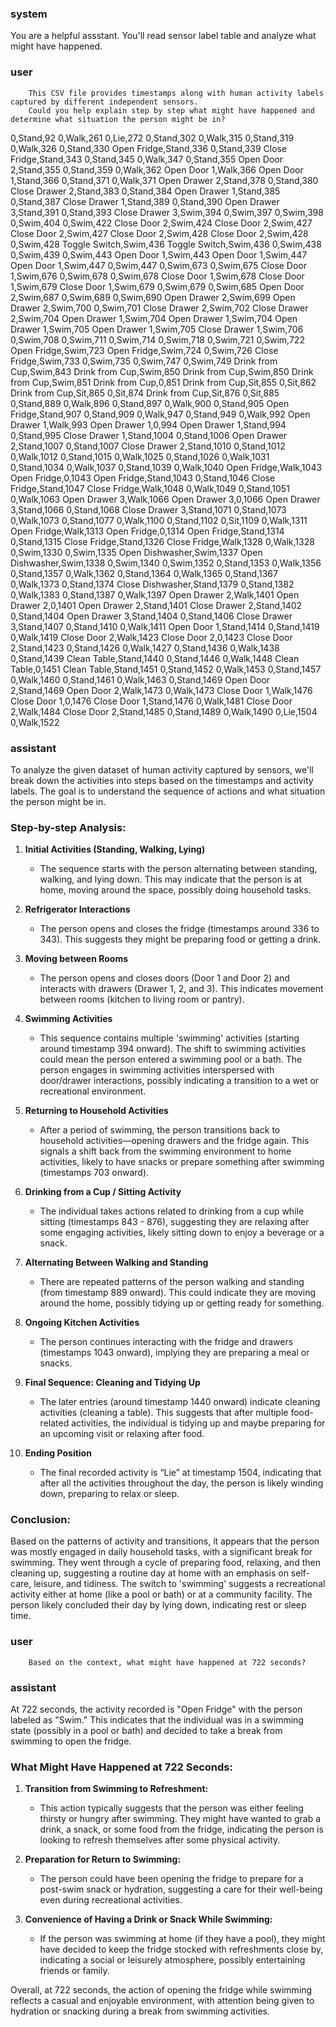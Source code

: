### system
You are a helpful assstant. You'll read sensor label table and analyze what might have happened.
### user

        This CSV file provides timestamps along with human activity labels captured by different independent sensors.
        Could you help explain step by step what might have happened and determine what situation the person might be in?
    
0,Stand,92
0,Walk,261
0,Lie,272
0,Stand,302
0,Walk,315
0,Stand,319
0,Walk,326
0,Stand,330
Open Fridge,Stand,336
0,Stand,339
Close Fridge,Stand,343
0,Stand,345
0,Walk,347
0,Stand,355
Open Door 2,Stand,355
0,Stand,359
0,Walk,362
Open Door 1,Walk,366
Open Door 1,Stand,366
0,Stand,371
0,Walk,371
Open Drawer 2,Stand,378
0,Stand,380
Close Drawer 2,Stand,383
0,Stand,384
Open Drawer 1,Stand,385
0,Stand,387
Close Drawer 1,Stand,389
0,Stand,390
Open Drawer 3,Stand,391
0,Stand,393
Close Drawer 3,Swim,394
0,Swim,397
0,Swim,398
0,Swim,404
0,Swim,422
Close Door 2,Swim,424
Close Door 2,Swim,427
Close Door 2,Swim,427
Close Door 2,Swim,428
Close Door 2,Swim,428
0,Swim,428
Toggle Switch,Swim,436
Toggle Switch,Swim,436
0,Swim,438
0,Swim,439
0,Swim,443
Open Door 1,Swim,443
Open Door 1,Swim,447
Open Door 1,Swim,447
0,Swim,447
0,Swim,673
0,Swim,675
Close Door 1,Swim,676
0,Swim,678
0,Swim,678
Close Door 1,Swim,678
Close Door 1,Swim,679
Close Door 1,Swim,679
0,Swim,679
0,Swim,685
Open Door 2,Swim,687
0,Swim,689
0,Swim,690
Open Drawer 2,Swim,699
Open Drawer 2,Swim,700
0,Swim,701
Close Drawer 2,Swim,702
Close Drawer 2,Swim,704
Open Drawer 1,Swim,704
Open Drawer 1,Swim,704
Open Drawer 1,Swim,705
Open Drawer 1,Swim,705
Close Drawer 1,Swim,706
0,Swim,708
0,Swim,711
0,Swim,714
0,Swim,718
0,Swim,721
0,Swim,722
Open Fridge,Swim,723
Open Fridge,Swim,724
0,Swim,726
Close Fridge,Swim,733
0,Swim,735
0,Swim,747
0,Swim,749
Drink from Cup,Swim,843
Drink from Cup,Swim,850
Drink from Cup,Swim,850
Drink from Cup,Swim,851
Drink from Cup,0,851
Drink from Cup,Sit,855
0,Sit,862
Drink from Cup,Sit,865
0,Sit,874
Drink from Cup,Sit,876
0,Sit,885
0,Stand,889
0,Walk,896
0,Stand,897
0,Walk,900
0,Stand,905
Open Fridge,Stand,907
0,Stand,909
0,Walk,947
0,Stand,949
0,Walk,992
Open Drawer 1,Walk,993
Open Drawer 1,0,994
Open Drawer 1,Stand,994
0,Stand,995
Close Drawer 1,Stand,1004
0,Stand,1006
Open Drawer 2,Stand,1007
0,Stand,1007
Close Drawer 2,Stand,1010
0,Stand,1012
0,Walk,1012
0,Stand,1015
0,Walk,1025
0,Stand,1026
0,Walk,1031
0,Stand,1034
0,Walk,1037
0,Stand,1039
0,Walk,1040
Open Fridge,Walk,1043
Open Fridge,0,1043
Open Fridge,Stand,1043
0,Stand,1046
Close Fridge,Stand,1047
Close Fridge,Walk,1048
0,Walk,1049
0,Stand,1051
0,Walk,1063
Open Drawer 3,Walk,1066
Open Drawer 3,0,1066
Open Drawer 3,Stand,1066
0,Stand,1068
Close Drawer 3,Stand,1071
0,Stand,1073
0,Walk,1073
0,Stand,1077
0,Walk,1100
0,Stand,1102
0,Sit,1109
0,Walk,1311
Open Fridge,Walk,1313
Open Fridge,0,1314
Open Fridge,Stand,1314
0,Stand,1315
Close Fridge,Stand,1326
Close Fridge,Walk,1328
0,Walk,1328
0,Swim,1330
0,Swim,1335
Open Dishwasher,Swim,1337
Open Dishwasher,Swim,1338
0,Swim,1340
0,Swim,1352
0,Stand,1353
0,Walk,1356
0,Stand,1357
0,Walk,1362
0,Stand,1364
0,Walk,1365
0,Stand,1367
0,Walk,1373
0,Stand,1374
Close Dishwasher,Stand,1379
0,Stand,1382
0,Walk,1383
0,Stand,1387
0,Walk,1397
Open Drawer 2,Walk,1401
Open Drawer 2,0,1401
Open Drawer 2,Stand,1401
Close Drawer 2,Stand,1402
0,Stand,1404
Open Drawer 3,Stand,1404
0,Stand,1406
Close Drawer 3,Stand,1407
0,Stand,1410
0,Walk,1411
Open Door 1,Stand,1414
0,Stand,1419
0,Walk,1419
Close Door 2,Walk,1423
Close Door 2,0,1423
Close Door 2,Stand,1423
0,Stand,1426
0,Walk,1427
0,Stand,1436
0,Walk,1438
0,Stand,1439
Clean Table,Stand,1440
0,Stand,1446
0,Walk,1448
Clean Table,0,1451
Clean Table,Stand,1451
0,Stand,1452
0,Walk,1453
0,Stand,1457
0,Walk,1460
0,Stand,1461
0,Walk,1463
0,Stand,1469
Open Door 2,Stand,1469
Open Door 2,Walk,1473
0,Walk,1473
Close Door 1,Walk,1476
Close Door 1,0,1476
Close Door 1,Stand,1476
0,Walk,1481
Close Door 2,Walk,1484
Close Door 2,Stand,1485
0,Stand,1489
0,Walk,1490
0,Lie,1504
0,Walk,1522

### assistant
To analyze the given dataset of human activity captured by sensors, we'll break down the activities into steps based on the timestamps and activity labels. The goal is to understand the sequence of actions and what situation the person might be in.

### Step-by-step Analysis:

1. **Initial Activities (Standing, Walking, Lying)**
   - The sequence starts with the person alternating between standing, walking, and lying down. This may indicate that the person is at home, moving around the space, possibly doing household tasks.

2. **Refrigerator Interactions**
   - The person opens and closes the fridge (timestamps around 336 to 343). This suggests they might be preparing food or getting a drink.

3. **Moving between Rooms**
   - The person opens and closes doors (Door 1 and Door 2) and interacts with drawers (Drawer 1, 2, and 3). This indicates movement between rooms (kitchen to living room or pantry).

4. **Swimming Activities**
   - This sequence contains multiple 'swimming' activities (starting around timestamp 394 onward). The shift to swimming activities could mean the person entered a swimming pool or a bath. The person engages in swimming activities interspersed with door/drawer interactions, possibly indicating a transition to a wet or recreational environment.

5. **Returning to Household Activities**
   - After a period of swimming, the person transitions back to household activities—opening drawers and the fridge again. This signals a shift back from the swimming environment to home activities, likely to have snacks or prepare something after swimming (timestamps 703 onward).

6. **Drinking from a Cup / Sitting Activity**
   - The individual takes actions related to drinking from a cup while sitting (timestamps 843 - 876), suggesting they are relaxing after some engaging activities, likely sitting down to enjoy a beverage or a snack.

7. **Alternating Between Walking and Standing**
   - There are repeated patterns of the person walking and standing (from timestamp 889 onward). This could indicate they are moving around the home, possibly tidying up or getting ready for something.

8. **Ongoing Kitchen Activities**
   - The person continues interacting with the fridge and drawers (timestamps 1043 onward), implying they are preparing a meal or snacks.

9. **Final Sequence: Cleaning and Tidying Up**
   - The later entries (around timestamp 1440 onward) indicate cleaning activities (cleaning a table). This suggests that after multiple food-related activities, the individual is tidying up and maybe preparing for an upcoming visit or relaxing after food.

10. **Ending Position**
    - The final recorded activity is “Lie” at timestamp 1504, indicating that after all the activities throughout the day, the person is likely winding down, preparing to relax or sleep.

### Conclusion:
Based on the patterns of activity and transitions, it appears that the person was mostly engaged in daily household tasks, with a significant break for swimming. They went through a cycle of preparing food, relaxing, and then cleaning up, suggesting a routine day at home with an emphasis on self-care, leisure, and tidiness. The switch to 'swimming' suggests a recreational activity either at home (like a pool or bath) or at a community facility. The person likely concluded their day by lying down, indicating rest or sleep time.
### user

        Based on the context, what might have happened at 722 seconds?
    
### assistant
At 722 seconds, the activity recorded is "Open Fridge" with the person labeled as "Swim." This indicates that the individual was in a swimming state (possibly in a pool or bath) and decided to take a break from swimming to open the fridge.

### What Might Have Happened at 722 Seconds:

1. **Transition from Swimming to Refreshment:**
   - This action typically suggests that the person was either feeling thirsty or hungry after swimming. They might have wanted to grab a drink, a snack, or some food from the fridge, indicating the person is looking to refresh themselves after some physical activity.

2. **Preparation for Return to Swimming:**
   - The person could have been opening the fridge to prepare for a post-swim snack or hydration, suggesting a care for their well-being even during recreational activities.

3. **Convenience of Having a Drink or Snack While Swimming:**
   - If the person was swimming at home (if they have a pool), they might have decided to keep the fridge stocked with refreshments close by, indicating a social or leisurely atmosphere, possibly entertaining friends or family.

Overall, at 722 seconds, the action of opening the fridge while swimming reflects a casual and enjoyable environment, with attention being given to hydration or snacking during a break from swimming activities.
